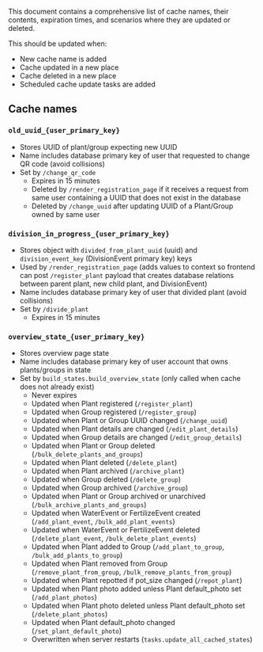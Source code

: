 This document contains a comprehensive list of cache names, their contents, expiration times, and scenarios where they are updated or deleted.

This should be updated when:
- New cache name is added
- Cache updated in a new place
- Cache deleted in a new place
- Scheduled cache update tasks are added

## Cache names

### `old_uuid_{user_primary_key}`
- Stores UUID of plant/group expecting new UUID
- Name includes database primary key of user that requested to change QR code (avoid collisions)
- Set by `/change_qr_code`
  * Expires in 15 minutes
  * Deleted by `/render_registration_page` if it receives a request from same user containing a UUID that does not exist in the database
  * Deleted by `/change_uuid` after updating UUID of a Plant/Group owned by same user

### `division_in_progress_{user_primary_key}`
- Stores object with `divided_from_plant_uuid` (uuid) and `division_event_key` (DivisionEvent primary key) keys
- Used by `/render_registration_page` (adds values to context so frontend can post `/register_plant` payload that creates database relations between parent plant, new child plant, and DivisionEvent)
- Name includes database primary key of user that divided plant (avoid collisions)
- Set by `/divide_plant`
  * Expires in 15 minutes

### `overview_state_{user_primary_key}`
- Stores overview page state
- Name includes database primary key of user account that owns plants/groups in state
- Set by `build_states.build_overview_state` (only called when cache does not already exist)
  * Never expires
  * Updated when Plant registered (`/register_plant`)
  * Updated when Group registered (`/register_group`)
  * Updated when Plant or Group UUID changed (`/change_uuid`)
  * Updated when Plant details are changed (`/edit_plant_details`)
  * Updated when Group details are changed (`/edit_group_details`)
  * Updated when Plant or Group deleted (`/bulk_delete_plants_and_groups`)
  * Updated when Plant deleted (`/delete_plant`)
  * Updated when Plant archived (`/archive_plant`)
  * Updated when Group deleted (`/delete_group`)
  * Updated when Group archived (`/archive_group`)
  * Updated when Plant or Group archived or unarchived (`/bulk_archive_plants_and_groups`)
  * Updated when WaterEvent or FertilizeEvent created (`/add_plant_event`, `/bulk_add_plant_events`)
  * Updated when WaterEvent or FertilizeEvent deleted (`/delete_plant_event`, `/bulk_delete_plant_events`)
  * Updated when Plant added to Group (`/add_plant_to_group`, `/bulk_add_plants_to_group`)
  * Updated when Plant removed from Group (`/remove_plant_from_group`, `/bulk_remove_plants_from_group`)
  * Updated when Plant repotted if pot_size changed (`/repot_plant`)
  * Updated when Plant photo added unless Plant default_photo set (`/add_plant_photos`)
  * Updated when Plant photo deleted unless Plant default_photo set (`/delete_plant_photos`)
  * Updated when Plant default_photo changed (`/set_plant_default_photo`)
  * Overwritten when server restarts (`tasks.update_all_cached_states`)
